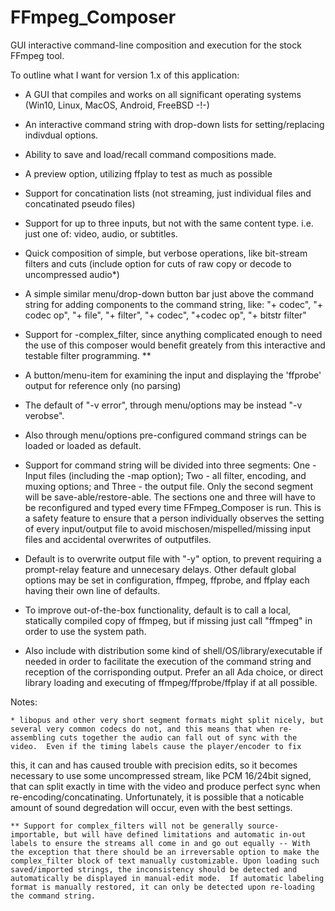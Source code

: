 # FFmpeg_Composer
GUI interactive command-line composition and execution for the stock FFmpeg tool.

To outline what I want for version 1.x of this application:

  - A GUI that compiles and works on all significant operating systems (Win10, Linux, MacOS, Android, FreeBSD -!-) 
  
  - An interactive command string with drop-down lists for setting/replacing indivdual options.
  
  - Ability to save and load/recall command compositions made.
  
  - A preview option, utilizing ffplay to test as much as possible
  
  - Support for concatination lists (not streaming, just individual files and concatinated pseudo files)
  
  - Support for up to three inputs, but not with the same content type. i.e. just one of: video, audio, or subtitles.
  
  - Quick composition of simple, but verbose operations, like bit-stream filters and cuts (include option for cuts of raw copy or decode to uncompressed audio*)
  
  - A simple similar menu/drop-down button bar just above the command string for adding components to the command string, like: "+&nbsp;codec", "+ codec op", "+ file", "+ filter", "+ codec", "+codec op", "+ bitstr filter"
  
  - Support for -complex_filter, since anything complicated enough to need the use of this composer would benefit greately from this interactive and testable filter programming. **
  
  - A button/menu-item for examining the input and displaying the 'ffprobe' output for reference only (no parsing)
  
  - The default of "-v error", through menu/options may be instead "-v verobse".
  
  - Also through menu/options pre-configured command strings can be loaded or loaded as default.
  
  - Support for command string will be divided into three segments: One - Input files (including the -map option); Two - all filter, encoding, and muxing options; and Three - the output file.  Only the second segment will be save-able/restore-able.  The sections one and three will have to be reconfigured and typed every time FFmpeg_Composer is run.  This is a safety feature to ensure that a person individually observes the setting of every input/output file to avoid mischosen/mispelled/missing input files and accidental overwrites of outputfiles.
  
  - Default is to overwrite output file with "-y" option, to prevent requiring a prompt-relay feature and unnecesary delays.  Other default global options may be set in configuration, ffmpeg, ffprobe, and ffplay each having their own line of defaults.
  
  - To improve out-of-the-box functionality, default is to call a local, statically compiled copy of ffmpeg, but if missing just call "ffmpeg" in order to use the system path.
  
  - Also include with distribution some kind of shell/OS/library/executable if needed in order to facilitate the execution of the command string and reception of the corrisponding output.  Prefer an all Ada choice, or direct library loading and executing of ffmpeg/ffprobe/ffplay if at all possible.

Notes:

    * libopus and other very short segment formats might split nicely, but several very common codecs do not, and this means that when re-assembling cuts together the audio can fall out of sync with the video.  Even if the timing labels cause the player/encoder to fix
this, it can and has caused trouble with precision edits, so it becomes necessary to use some uncompressed stream, like PCM 16/24bit signed, that can split exactly in time with the video and produce perfect sync when re-encoding/concatinating.  Unfortunately, it is possible that a noticable amount of sound degredation will occur, even with the best settings.

    ** Support for complex_filters will not be generally source-importable, but will have defined limitations and automatic in-out labels to ensure the streams all come in and go out equally -- With the exception that there should be an irreversable option to make the complex_filter block of text manually customizable. Upon loading such saved/imported strings, the inconsistency should be detected and automatically be displayed in manual-edit mode.  If automatic labeling format is manually restored, it can only be detected upon re-loading the command string.
